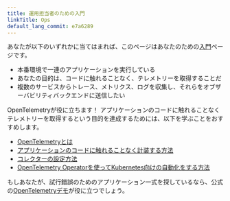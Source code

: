 ```yaml
---
title: 運用担当者のための入門
linkTitle: Ops
default_lang_commit: e7a6289
---
```


あなたが以下のいずれかに当てはまれば、このページはあなたのための[入門](..)ページです。

- 本番環境で一連のアプリケーションを実行している
- あなたの目的は、コードに触れることなく、テレメトリーを取得することだ
- 複数のサービスからトレース、メトリクス、ログを収集し、それらをオブザーバビリティバックエンドに送信したい

OpenTelemetryが役に立ちます！
アプリケーションのコードに触れることなくテレメトリーを取得するという目的を達成するためには、以下を学ぶことをおすすめします。

- [OpenTelemetryとは](../../what-is-opentelemetry/)
- [アプリケーションのコードに触れることなく計装する方法](../../concepts/instrumentation/zero-code/)
- [コレクターの設定方法](../../collector/)
- [OpenTelemetry Operatorを使ってKubernetes向けの自動化をする方法](../../platforms/kubernetes/operator/)

もしあなたが、試行錯誤のためのアプリケーション一式を探しているなら、公式の[OpenTelemetryデモ](/ecosystem/demo/)が役に立つでしょう。
